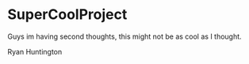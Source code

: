 # SuperCoolProject

Guys im having second thoughts, this might not be as cool as I thought.

Ryan Huntington
